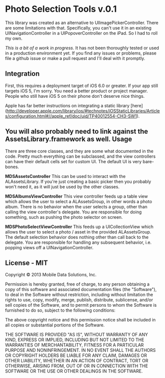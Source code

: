 Photo Selection Tools v.0.1
=====================

This library was created as an alternative to UIImagePickerController. There are some limitations with that. Specifically, you can't use it in an existing UINavigationController in a UIPopoverController on the iPad. So I had to roll my own. 

_This is a bit of a work in progress._ It has not been thoroughly tested or used in a production environment yet. If you find any issues or problems, please file a github issue or make a pull request and I'll deal with it promptly.

Integration
-----------
First, this requires a deployment target of iOS 6.0 or greater. If your app still targets iOS 5, I'm sorry. You need a better product or project manager. People who still have iOS 5 on their phone don't deserve nice things. 

Apple has far better instructions on integrating a static library [here]
(http://developer.apple.com/library/ios/#technotes/iOSStaticLibraries/Articles/configuration.html#//apple_ref/doc/uid/TP40012554-CH3-SW1).

You will also probably need to link against the AssetsLibrary.framework as well. 
Usage
-----
There are three core classes, and they are some what documented in the code. Pretty much everything can be subclassed, and the view controllers can have their default cells set for custom UI. The default UI is very bare-bones.


**MDSAssetsController** This can be used to interact with the ALAssetsLibrary. If you're just creating a basic picker then you probably won't need it, as it will just be used by the other classes.

**MDSAlbumsViewController** This view controller feeds up a table view which allows the user to select a ALAssetsGroup, in other words a photo album. There is no behavior when the user selects a group, other than calling the view controller's delegate. You are responsible for doing something, such as pushing the photo selector on screen. 

**MDSPhotoSelectViewController** This feeds up a UICollectionView which allows the user to select a photo / asset in the provided ALAssetsGroup. The default selection behavior does nothing other than call back to the delegate. You are responsible for handling any subsequent behavior, i.e. popping views off a UINavigationController.

License - MIT
-------------
Copyright © 2013 Mobile Data Solutions, Inc.

Permission is hereby granted, free of charge, to any person obtaining a copy
of this software and associated documentation files (the "Software"), to deal
in the Software without restriction, including without limitation the rights
to use, copy, modify, merge, publish, distribute, sublicense, and/or sell
copies of the Software, and to permit persons to whom the Software is
furnished to do so, subject to the following conditions:

The above copyright notice and this permission notice shall be included in
all copies or substantial portions of the Software.

THE SOFTWARE IS PROVIDED "AS IS", WITHOUT WARRANTY OF ANY KIND, EXPRESS OR
IMPLIED, INCLUDING BUT NOT LIMITED TO THE WARRANTIES OF MERCHANTABILITY,
FITNESS FOR A PARTICULAR PURPOSE AND NONINFRINGEMENT. IN NO EVENT SHALL THE
AUTHORS OR COPYRIGHT HOLDERS BE LIABLE FOR ANY CLAIM, DAMAGES OR OTHER
LIABILITY, WHETHER IN AN ACTION OF CONTRACT, TORT OR OTHERWISE, ARISING FROM,
OUT OF OR IN CONNECTION WITH THE SOFTWARE OR THE USE OR OTHER DEALINGS IN
THE SOFTWARE.

